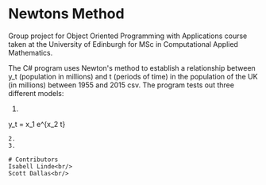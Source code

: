 # Newtons Method
Group project for Object Oriented Programming with Applications course taken at the University of Edinburgh for MSc in Computational Applied Mathematics.

The C# program uses Newton's method to establish a relationship between y_t (population in millions) and t (periods of time) in the population of the UK (in millions) between 1955 and 2015 csv. The program tests out three different models:
1. ```math
y_t = x_1 e^{x_2 t}
```
2. 
3. 

# Contributors
Isabell Linde<br/>
Scott Dallas<br/>
